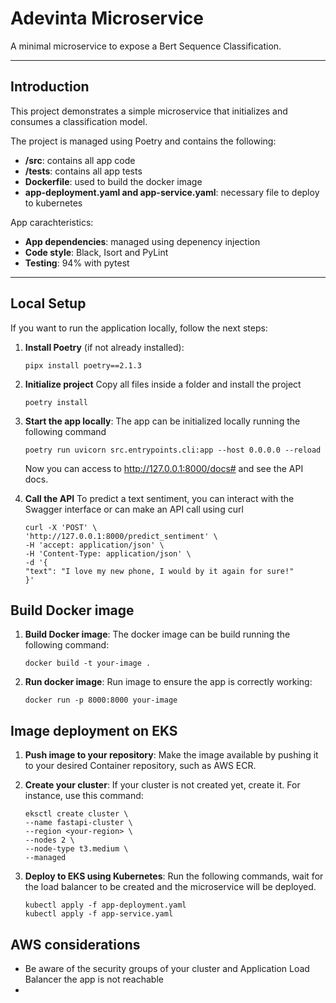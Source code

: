 # Adevinta Microservice

A minimal microservice to expose a Bert Sequence Classification.


---

## Introduction

This project demonstrates a simple microservice that initializes and consumes a classification model.

The project is managed using Poetry and contains the following:
* **/src**: contains all app code
* **/tests**: contains all app tests
* **Dockerfile**: used to build the docker image
* **app-deployment.yaml and app-service.yaml**: necessary file to deploy to kubernetes

App carachteristics:
* **App dependencies**: managed using depenency injection
* **Code style**: Black, Isort and PyLint
* **Testing**: 94% with pytest 


---

## Local Setup

If you want to run the application locally, follow the next steps:

1. **Install Poetry** (if not already installed):
   ```
   pipx install poetry==2.1.3
   ```

2. **Initialize project** Copy all files inside a folder and install the project
    ```
    poetry install
    ```
3. **Start the app locally**: The app can be initialized locally running the following command
    ```
    poetry run uvicorn src.entrypoints.cli:app --host 0.0.0.0 --reload
    ```
    Now you can access to http://127.0.0.1:8000/docs# and see the API docs.

4. **Call the API** To predict a text sentiment, you can interact with the Swagger interface or can make an API call using curl
    ```
    curl -X 'POST' \
    'http://127.0.0.1:8000/predict_sentiment' \
    -H 'accept: application/json' \
    -H 'Content-Type: application/json' \
    -d '{
    "text": "I love my new phone, I would by it again for sure!"
    }'
    ```

## Build Docker image

1. **Build Docker image**: The docker image can be build running the following command:
    ```
    docker build -t your-image .
    ```
2. **Run docker image**: Run image to ensure the app is correctly working:
    ```
    docker run -p 8000:8000 your-image
    ```

## Image deployment on EKS


1. **Push image to your repository**: Make the image available by pushing it to your desired Container repository, such as AWS ECR.

2. **Create your cluster**: If your cluster is not created yet, create it. For instance, use this command:
    ```
    eksctl create cluster \
    --name fastapi-cluster \
    --region <your-region> \
    --nodes 2 \
    --node-type t3.medium \
    --managed
    ```


3. **Deploy to EKS using Kubernetes**: Run the following commands, wait for the load balancer to be created and the microservice will be deployed.
    ```
    kubectl apply -f app-deployment.yaml
    kubectl apply -f app-service.yaml
    ```

## AWS considerations
 * Be aware of the security groups of your cluster and Application Load Balancer the app is not reachable
 * 

